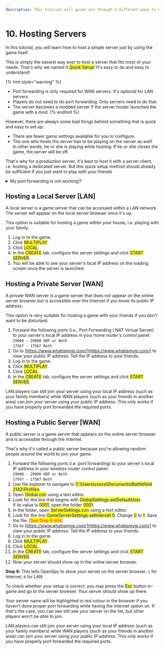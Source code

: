 ```yaml
---
description: This tutorial will guide you through 3 different ways to host a server.
---
```


# 10. Hosting Servers

In this tutorial, you will learn how to host a simple server just by using the game itself.&#x20;

This is simply the easiest way ever to host a server that fits most of your needs. That's why we named it <mark style="color:blue;">Quick Setup</mark>! It's easy to do and easy to understand!

{% hint style="warning" %}
* Port forwarding is only required for WAN servers. It's optional for LAN servers.
* Players do not need to do port forwarding. Only servers need to do that.​
* The server becomes a modded server if the server hoster launched the game with a mod.
{% endhint %}

However, there are always some bad things behind something that is quick and easy to set up:

* There are fewer game settings available for you to configure.
* The one who hosts the server has to be playing on the server as well! \
  In other words, he or she is playing while hosting. If he or she closes the game, the server will be off.

​That's why for a production server, it's best to host it with a server client, i.e. hosting a dedicated server. But this quick setup method should already be sufficient if you just want to play with your friends

<details>

<summary>My port forwarding is not working!?</summary>

If you believe that you have correctly configured port forwarding, then you may check whether your ISP uses CGNAT.

</details>

## Hosting a Local Server \[LAN]

A local server is a game server that can be accessed within a LAN network. The server will appear on the local server browser once it's up.&#x20;

This option is suitable for hosting a game within your house, i.e. playing with your family.

1. Log in to the game.
2. Click <mark style="color:blue;">MULTIPLAY</mark>.
3. Click <mark style="color:blue;">LOCAL</mark>.
4. In the <mark style="color:blue;">CREATE</mark> tab, configure the server settings and click <mark style="color:blue;">START SERVER</mark>.
5. You will be able to see your server's local IP address on the loading screen once the server is launched.

## Hosting a Private Server \[WAN]

A private WAN server is a game server that does not appear on the online server browser but is accessible over the Internet if you know its public IP address.&#x20;

This option is very suitable for hosting a game with your friends if you don't want to be disturbed.

1. Forward the following ports (i.e., Port Forwarding / NAT Virtual Server) to your server's local IP address in your home router's control panel:\
   `29900 - 29900 UDP or Both`\
   `17567 - 17567 Both​`
2. Go to [https://www.whatismyip.com/](https://www.whatismyip.com/) to view your public IP address. Tell the IP address to your friends.
3. Log in to the game.
4. Click <mark style="color:blue;">MULTIPLAY</mark>.
5. Click <mark style="color:blue;">LOCAL</mark>.
6. In the <mark style="color:blue;">CREATE</mark> tab, configure the server settings and click <mark style="color:blue;">START SERVER</mark>.

​LAN players can still join your server using your local IP address (such as your family members) while WAN players (such as your friends in another area) can join your server using your public IP address. This only works if you have properly port forwarded the required ports.​​

## Hosting a Public Server \[WAN]

​A public server is a game server that appears on the online server browser and is accessible through the Internet.&#x20;

That's why it's called a public server because you're allowing random people around the world to join your game.

1. Forward the following ports (i.e. port forwarding) to your server's local IP address in your wireless router control panel:\
   `29900 - 29900 UDP or Both`\
   `17567 - 17567 Both​`
2. Use file explorer to navigate to <mark style="color:blue;">C:\Users\xxxxx\Documents\Battlefield 2142\Profiles</mark>.
3. Open <mark style="color:blue;">Global.con</mark> using a text editor.&#x20;
4. Look for the line that begins with <mark style="color:blue;">GlobalSettings.setDefaultUser</mark>. \
   If its value is <mark style="color:blue;">0001</mark>, open the folder <mark style="color:blue;">0001</mark>.
5. In the folder, open <mark style="color:blue;">ServerSettings.con</mark> using a text editor.
6. Look for the line <mark style="color:blue;">GameServerSettings.setInternet 0</mark>. Change <mark style="color:blue;">0</mark> to <mark style="color:blue;">1</mark>. Save the file. \[<mark style="color:red;">See Step 6 Info</mark>]
7. Go to [https://www.whatismyip.com/](https://www.whatismyip.com/) to view your public IP address. Tell the IP address to your friends.
8. Log in to the game.
9. Click <mark style="color:blue;">MULTIPLAY</mark>.
10. Click <mark style="color:blue;">LOCAL</mark>.
11. In the <mark style="color:blue;">CREATE</mark> tab, configure the server settings and click <mark style="color:blue;">START SERVER</mark>.
12. Now your server should show up in the online server browser.

**Step 6:** This tells OpenSpy to show your server on the server browser. `1` for Internet, `0` for LAN.

To check whether your setup is correct, you may press the <mark style="color:blue;">Esc</mark> button in-game and go to the server browser. Your server should show up there.&#x20;

Your server name will be highlighted in red colour in the browser if you haven't done proper port forwarding while having the internet option on. If that's the case, you can see still see your server on the list, but other players won't be able to join.

​LAN players can still join your server using your local IP address (such as your family members) while WAN players (such as your friends in another area) can join your server using your public IP address. This only works if you have properly port forwarded the required ports.​​
